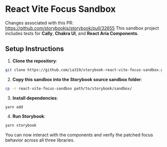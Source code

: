 # React Vite Focus Sandbox
Changes associated with this PR: https://github.com/storybookjs/storybook/pull/32655
This sandbox project includes tests for **Cally**, **Chakra UI**, and **React Aria Components**.

## Setup Instructions

1. **Clone the repository**:

```bash
git clone https://github.com/ia319/storybook-react-vite-focus-sandbox.git
```

2. **Copy this sandbox into the Storybook source sandbox folder**:

```bash
cp -r react-vite-focus-sandbox path/to/storybook/sandbox/
```

3. **Install dependencies**:

```bash
yarn add
```

4. **Run Storybook**:

```bash
yarn storybook
```

You can now interact with the components and verify the patched focus behavior across all three libraries.

